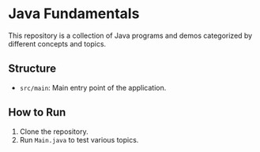 # Java Fundamentals

This repository is a collection of Java programs and demos categorized by different concepts and topics.

## Structure

- `src/main`: Main entry point of the application.

## How to Run

1. Clone the repository.
2. Run `Main.java` to test various topics.